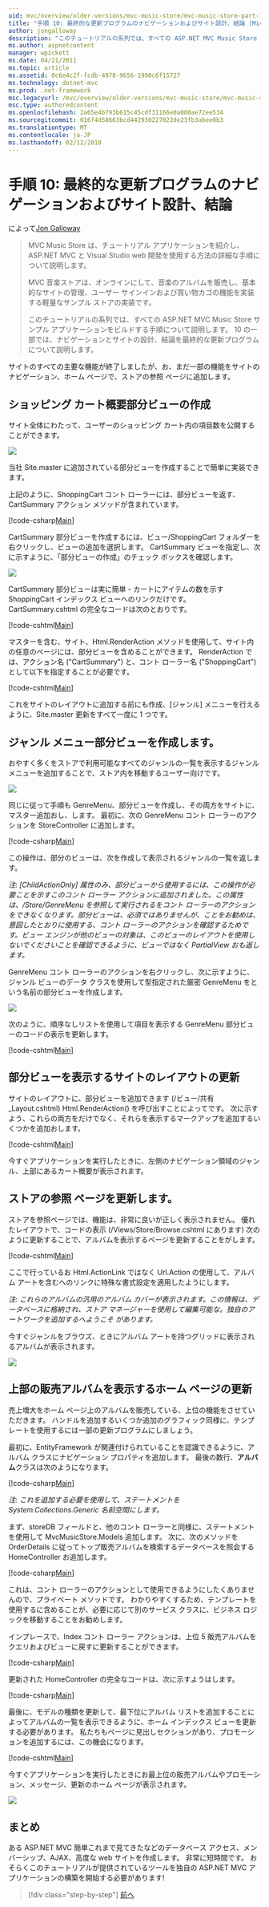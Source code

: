 ```yaml
---
uid: mvc/overview/older-versions/mvc-music-store/mvc-music-store-part-10
title: "手順 10: 最終的な更新プログラムのナビゲーションおよびサイト設計、結論 |Microsoft ドキュメント"
author: jongalloway
description: "このチュートリアルの系列では、すべての ASP.NET MVC Music Store サンプル アプリケーションをビルドする手順について説明します。 10 の一部では、ナビゲーションと S を最終的な更新プログラムについて説明."
ms.author: aspnetcontent
manager: wpickett
ms.date: 04/21/2011
ms.topic: article
ms.assetid: 0c6e4c2f-fcdb-4978-9656-1990c6f15727
ms.technology: dotnet-mvc
ms.prod: .net-framework
msc.legacyurl: /mvc/overview/older-versions/mvc-music-store/mvc-music-store-part-10
msc.type: authoredcontent
ms.openlocfilehash: 2a65e4b793b615c45cdf31166e0a000ae72ee534
ms.sourcegitcommit: 016f4d58663bcd442930227022de23fb3abee0b3
ms.translationtype: MT
ms.contentlocale: ja-JP
ms.lasthandoff: 02/12/2018
---
```

<a name="part-10-final-updates-to-navigation-and-site-design-conclusion"></a>手順 10: 最終的な更新プログラムのナビゲーションおよびサイト設計、結論
====================
によって[Jon Galloway](https://github.com/jongalloway)

> MVC Music Store は、チュートリアル アプリケーションを紹介し、ASP.NET MVC と Visual Studio web 開発を使用する方法の詳細な手順について説明します。  
>   
> MVC 音楽ストアは、オンラインにして、音楽のアルバムを販売し、基本的なサイトの管理、ユーザー サインインおよび買い物カゴの機能を実装する軽量なサンプル ストアの実装です。  
>   
> このチュートリアルの系列では、すべての ASP.NET MVC Music Store サンプル アプリケーションをビルドする手順について説明します。 10 の一部では、ナビゲーションとサイトの設計、結論を最終的な更新プログラムについて説明します。


サイトのすべての主要な機能が終了しましたが、お、まだ一部の機能をサイトのナビゲーション、ホーム ページで、ストアの参照 ページに追加します。

## <a name="creating-the-shopping-cart-summary-partial-view"></a>ショッピング カート概要部分ビューの作成

サイト全体にわたって、ユーザーのショッピング カート内の項目数を公開することができます。

![](mvc-music-store-part-10/_static/image1.png)

当社 Site.master に追加されている部分ビューを作成することで簡単に実装できます。

上記のように、ShoppingCart コント ローラーには、部分ビューを返す、CartSummary アクション メソッドが含まれています。

[!code-csharp[Main](mvc-music-store-part-10/samples/sample1.cs)]

CartSummary 部分ビューを作成するには、ビュー/ShoppingCart フォルダーを右クリックし、ビューの追加を選択します。 CartSummary ビューを指定し、次に示すように、「部分ビューの作成」のチェック ボックスを確認します。

![](mvc-music-store-part-10/_static/image2.png)

CartSummary 部分ビューは実に簡単 - カートにアイテムの数を示す ShoppingCart インデックス ビューへのリンクだけです。 CartSummary.cshtml の完全なコードは次のとおりです。

[!code-cshtml[Main](mvc-music-store-part-10/samples/sample2.cshtml)]

マスターを含む、サイト、Html.RenderAction メソッドを使用して、サイト内の任意のページには、部分ビューを含めることができます。 RenderAction では、アクション名 ("CartSummary") と、コント ローラー名 ("ShoppingCart") として以下を指定することが必要です。

[!code-cshtml[Main](mvc-music-store-part-10/samples/sample3.cshtml)]

これをサイトのレイアウトに追加する前にも作成、[ジャンル] メニューを行えるように、Site.master 更新をすべて一度に 1 つです。

## <a name="creating-the-genre-menu-partial-view"></a>ジャンル メニュー部分ビューを作成します。

おやすく多くをストアで利用可能なすべてのジャンルの一覧を表示するジャンル メニューを追加することで、ストア内を移動するユーザー向けです。

![](mvc-music-store-part-10/_static/image3.png)

同じに従って手順も GenreMenu、部分ビューを作成し、その両方をサイトに、マスター追加おし、します。 最初に、次の GenreMenu コント ローラーのアクションを StoreController に追加します。

[!code-csharp[Main](mvc-music-store-part-10/samples/sample4.cs)]

この操作は、部分のビューは、次を作成して表示されるジャンルの一覧を返します。

*注: [ChildActionOnly] 属性のみ、部分ビューから使用するには、この操作が必要ことを示すこのコント ローラー アクションに追加されました。この属性は、/Store/GenreMenu を参照して実行されるをコント ローラーのアクションをできなくなります。部分ビューは、必須ではありませんが、ことをお勧めは、意図したとおりに使用する、コント ローラーのアクションを確認するためです。ビュー エンジンが他のビューの対象は、このビューのレイアウトを使用しないでくださいことを確認できるように、ビューではなく PartialView おも返します。*

GenreMenu コント ローラーのアクションを右クリックし、次に示すように、ジャンル ビューのデータ クラスを使用して型指定された厳密 GenreMenu をという名前の部分ビューを作成します。

![](mvc-music-store-part-10/_static/image4.png)

次のように、順序なしリストを使用して項目を表示する GenreMenu 部分ビューのコードの表示を更新します。

[!code-cshtml[Main](mvc-music-store-part-10/samples/sample5.cshtml)]

## <a name="updating-site-layout-to-display-our-partial-views"></a>部分ビューを表示するサイトのレイアウトの更新

サイトのレイアウトに、部分ビューを追加できます (/ビュー/共有\_Layout.cshtml) Html.RenderAction() を呼び出すことによってです。 次に示すよう、これらの両方をだけでなく、それらを表示するマークアップを追加するいくつかを追加おします。

[!code-cshtml[Main](mvc-music-store-part-10/samples/sample6.cshtml)]

今すぐアプリケーションを実行したときに、左側のナビゲーション領域のジャンル、上部にあるカート概要が表示されます。

## <a name="update-to-the-store-browse-page"></a>ストアの参照 ページを更新します。

ストアを参照ページでは、機能は、非常に良いが正しく表示されません。 優れたレイアウトで、コードの表示 (/Views/Store/Browse.cshtml にあります) 次のように更新することで、アルバムを表示するページを更新することをがします。

[!code-cshtml[Main](mvc-music-store-part-10/samples/sample7.cshtml)]

ここで行っているお Html.ActionLink ではなく Url.Action の使用して、アルバム アートを含むへのリンクに特殊な書式設定を適用したようにします。

*注: これらのアルバムの汎用のアルバム カバーが表示されます。この情報は、データベースに格納され、ストア マネージャーを使用して編集可能な。独自のアートワークを追加するへようこそ があります。*

今すぐジャンルをブラウズ、ときにアルバム アートを持つグリッドに表示されるアルバムが表示されます。

![](mvc-music-store-part-10/_static/image5.png)

## <a name="updating-the-home-page-to-show-top-selling-albums"></a>上部の販売アルバムを表示するホーム ページの更新

売上増大をホーム ページ上のアルバムを販売している、上位の機能をさせていただきます。 ハンドルを追加するいくつか追加のグラフィック同様に、テンプレートを使用するには一部の更新プログラムにしましょう。

最初に、EntityFramework が関連付けられていることを認識できるように、アルバム クラスにナビゲーション プロパティを追加します。 最後の数行、**アルバム**クラスは次のようになります。

[!code-csharp[Main](mvc-music-store-part-10/samples/sample8.cs)]

*注: これを追加する必要を使用して、ステートメントを System.Collections.Generic 名前空間にします。*

まず、storeDB フィールドと、他のコント ローラーと同様に、ステートメントを使用して MvcMusicStore.Models 追加します。 次に、次のメソッドを OrderDetails に従ってトップ販売アルバムを検索するデータベースを照会する HomeController お追加します。

[!code-csharp[Main](mvc-music-store-part-10/samples/sample9.cs)]

これは、コント ローラーのアクションとして使用できるようにしたくありませんので、プライベート メソッドです。 わかりやすくするため、テンプレートを使用するに含めることが、必要に応じて別のサービス クラスに、ビジネス ロジックを移動することをお勧めします。

インプレースで、Index コント ローラー アクションは、上位 5 販売アルバムをクエリおよびビューに戻すに更新することができます。

[!code-csharp[Main](mvc-music-store-part-10/samples/sample10.cs)]

更新された HomeController の完全なコードは、次に示すようはします。

[!code-csharp[Main](mvc-music-store-part-10/samples/sample11.cs)]

最後に、モデルの種類を更新して、最下位にアルバム リストを追加することによってアルバムの一覧を表示できるように、ホーム インデックス ビューを更新する必要があります。 私たちもページに見出しセクションがあり、プロモーションを追加するには、この機会になります。

[!code-cshtml[Main](mvc-music-store-part-10/samples/sample12.cshtml)]

今すぐアプリケーションを実行したときにお最上位の販売アルバムやプロモーション、メッセージ、更新のホーム ページが表示されます。

![](mvc-music-store-part-10/_static/image1.jpg)

## <a name="conclusion"></a>まとめ

ある ASP.NET MVC 簡単これまで見てきたなどのデータベース アクセス、メンバーシップ、AJAX、高度な web サイトを作成します。 非常に短時間です。 おそらくこのチュートリアルが提供されているツールを独自の ASP.NET MVC アプリケーションの構築を開始する必要があります!


>[!div class="step-by-step"]
[前へ](mvc-music-store-part-9.md)
